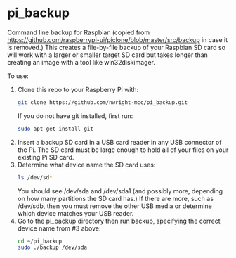 # pi_backup
Command line backup for Raspbian (copied from https://github.com/raspberrypi-ui/piclone/blob/master/src/backup in case it is removed.)  This creates a file-by-file backup of your Raspbian SD card so will work with a larger or smaller target SD card but takes longer than creating an image with a tool like win32diskimager.

To use:
1. Clone this repo to your Raspberry Pi with:
   ```sh
   git clone https://github.com/nwright-mcc/pi_backup.git
   ```
   If you do not have git installed, first run:
   ```sh
   sudo apt-get install git
   ```
2. Insert a backup SD card in a USB card reader in any USB connector of the Pi. The SD card must be large enough to hold all of your files    on your existing Pi SD card.
3. Determine what device name the SD card uses:
   ```sh
   ls /dev/sd*
   ```
   You should see /dev/sda and /dev/sda1 (and possibly more, depending on how many partitions the SD card has.)  If there are more, such    as /dev/sdb, then you must remove the other USB media or determine which device matches your USB reader.
4. Go to the pi_backup directory then run backup, specifying the correct device name from #3 above:
   ```sh
   cd ~/pi_backup
   sudo ./backup /dev/sda
   ```
